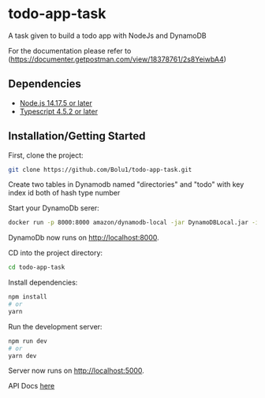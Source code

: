# todo-app-task
A task given to build a todo app with NodeJs and DynamoDB

For the documentation please refer to (https://documenter.getpostman.com/view/18378761/2s8YeiwbA4) 

## Dependencies

- [Node.js 14.17.5 or later](https://nodejs.org/en/)
- [Typescript 4.5.2 or later](https://www.typescriptlang.org/)

## Installation/Getting Started

First, clone the project:

```bash
git clone https://github.com/Bolu1/todo-app-task.git
```
Create two tables in Dynamodb named "directories" and "todo" with key index id both of hash type number

Start your DynamoDb serer:
```bash
docker run -p 8000:8000 amazon/dynamodb-local -jar DynamoDBLocal.jar -inMemory -sharedDb
```
DynamoDb now runs on [http://localhost:8000](http://localhost:8000).

CD into the project directory:

```bash
cd todo-app-task
```

Install dependencies:

```bash
npm install
# or
yarn
```

Run the development server:

```bash
npm run dev
# or
yarn dev
```

Server now runs on [http://localhost:5000](http://localhost:5000).

API Docs [here](https://documenter.getpostman.com/view/18378761/2s8YeiwbA4)

<!-- ## Tests

**COMING SOON** -->
